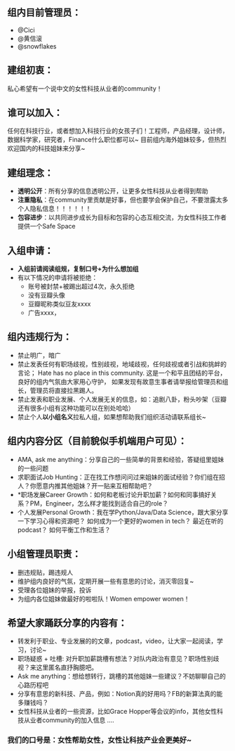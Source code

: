 ## 组内目前管理员：

- @Cici
- @黄信滚
- @snowflakes

## 建组初衷：
私心希望有一个说中文的女性科技从业者的community！
## 谁可以加入：
任何在科技行业，或者想加入科技行业的女孩子们！工程师，产品经理，设计师，数据科学家，研究者，Finance什么职位都可以~
目前组内海外姐妹较多，但热烈欢迎国内的科技姐妹来分享~
## 建组理念：
- **透明公开**：所有分享的信息透明公开，让更多女性科技从业者得到帮助
- **注重隐私**：在community里贡献是好事，但也要学会保护自己，不要泄露太多个人隐私信息！！！！！！
- **包容进步**：以共同进步成长为目标和包容的心态互相交流，为女性科技工作者提供一个Safe Space
## 入组申请：
- **入组前请阅读组规，复制口号+为什么想加组**
- 有以下情况的申请将被拒绝：
  - 账号被封禁+被踢出超过4次，永久拒绝
  - 没有豆瓣头像
  - 豆瓣昵称类似豆友xxxx
  - 广告xxxx，
  
## 组内违规行为：
- 禁止明广，暗广
- 禁止发表任何有职场歧视，性别歧视，地域歧视，任何歧视或者引战和挑衅的言论；
  Hate has no place in this community. 这是一个和平且团结的平台，良好的组内气氛由大家用心守护，
  如果发现有故意生事者请举报给管理员和组长，管理员将直接拉黑踢人。
- 禁止发表和职业发展、个人发展无关的信息，如：追剧八卦，粉头吵架（豆瓣还有很多小组有这种功能可以在别处哈哈）
- 禁止个人**以小组名义**拉私人组，如果想帮助我们组织活动请联系组长~

## 组内内容分区（目前貌似手机端用户可见）：
- AMA, ask me anything：分享自己的一些简单的背景和经验，答疑组里姐妹的一些问题
- 求职面试Job Hunting：正在找工作想问问过来姐妹的面试经验？你们组在招人？你愿意内推其他姐妹？开一贴来互相帮助吧？
- *职场发展Career Growth：如何和老板讨论升职加薪？如何和同事搞好关系？PM，Engineer，怎么样才能找到适合自己的role？
- 个人发展Personal Growth：我在学Python/Java/Data Science，跟大家分享一下学习心得和资源吧？
  如何成为一个更好的women in tech？
  最近在听的podcast？
  如何平衡工作和生活？

## 小组管理员职责：
- 删违规贴，踢违规人
- 维护组内良好的气氛，定期开展一些有意思的讨论，消灭零回复~
- 受理各位姐妹的举报，投诉
- 为组内各位姐妹做最好的啦啦队！Women empower women！
## 希望大家踊跃分享的内容有：
- 转发利于职业、专业发展的的文章，podcast，video，让大家一起阅读，学习，讨论~
- 职场疑惑 + 吐槽: 对升职加薪跳槽有想法？对队内政治有意见？职场性别歧视？来这里匿名直抒胸臆吧。
- Ask me anything：想给想转行，跳槽的其他姐妹一些建议？不妨聊聊自己的心路历程吧
- 分享有意思的新科技、产品，例如：Notion真的好用吗？FB的新算法真的能多赚钱吗？
- 女性科技从业者的一些资源，比如Grace Hopper等会议的info，其他女性科技从业者community的加入信息
....

### **我们的口号是：女性帮助女性，女性让科技产业会更美好~**
